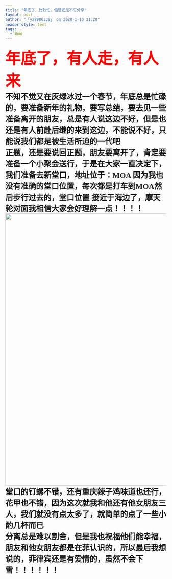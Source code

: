 ```yaml
---
title: "年底了，比较忙，但是还是不忘分享"
layout: post
author: "「yz8080338」 on 2020-1-10 21:28"
header-style: text
tags:
  - 新闻
---
```


<head></head>
<body>
 <font face="黑体"><font size="7"><strong><font color="red">年底了，有人走，有人来</font><br> <font size="5">不知不觉又在灰绿冰过一个春节，年底总是忙碌的，要准备新年的礼物，要写总结，要去见一些准备离开的朋友，总是有人说这边不好，但是也还是有人前赴后继的来到这边，不能说不好，只能说我们都是被生活所迫的一代吧<br> 正题，还是要说回正题，朋友要离开了，肯定要准备一个小聚会送行，于是在大家一直决定下，我们准备去新堂口，地址位于：MOA 因为我也没有准确的堂口位置，每次都是打车到MOA然后步行过去的，堂口位置 接近于海边了，摩天轮对面我相信大家会好理解一点！！！！<br> 
     <ignore_js_op> 
      <img aid="1326082" src="https://bbs.boniu123.cc/data/attachment/forum/202001/09/203439mqoett081ebw3ffe.jpg" zoomfile="data/attachment/forum/202001/09/203439mqoett081ebw3ffe.jpg" file="data/attachment/forum/202001/09/203439mqoett081ebw3ffe.jpg" width="850" inpost="1"> 
      <div class="tip tip_4 aimg_tip" id="aimg_1326082_menu" style="position: absolute; display: none" disautofocus="true"> 
       <div class="xs0"> 
        <p><strong>photo_2020-01-06_23-43-08.jpg</strong> <em class="xg1">(228.53 KB, 下载次数: 0)</em></p> 
        <p> <a href="forum.php?mod=attachment&amp;aid=MTMyNjA4MnxhYjY3NmY5ZXwxNTc4NzQwNzQ5fDB8NTQ5MDYx&amp;nothumb=yes" target="_blank">下载附件</a> &nbsp;<a href="javascript:;" onclick="showWindow(this.id, this.getAttribute('url'), 'get', 0);" id="savephoto_1326082" url="home.php?mod=spacecp&amp;ac=album&amp;op=saveforumphoto&amp;aid=1326082&amp;handlekey=savephoto_1326082">保存到相册</a> </p> 
        <p class="xg1 y"><span title="2020-1-9 20:34">前天&nbsp;20:34</span> 上传</p> 
       </div> 
       <div class="tip_horn"></div> 
      </div> 
     </ignore_js_op> <br> 堂口的钉螺不错，还有重庆辣子鸡味道也还行，花甲也不错，因为这次就我和他还有他女朋友三人，我们就没有点太多了，就简单的点了一些小酌几杯而已<br> 分离总是难以割舍，但是我也祝福他们能幸福，朋友和他女朋友都是在菲认识的，所以最后我想说的，菲律宾还是有爱情的，虽然不会下雪！！！！！！<br> <br> </font></strong></font></font>
 <br>
</body>


